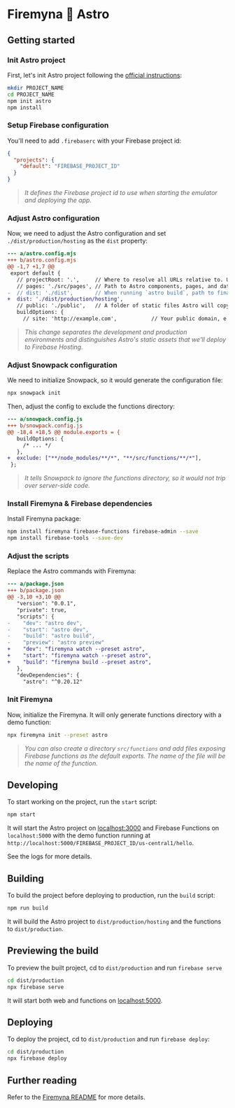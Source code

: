 # Firemyna 💖 Astro

## Getting started

### Init Astro project

First, let's init Astro project following the [official instructions](https://docs.astro.build/getting-started/):

```bash
mkdir PROJECT_NAME
cd PROJECT_NAME
npm init astro
npm install
```

### Setup Firebase configuration

You'll need to add `.firebaserc` with your Firebase project id:

```json
{
  "projects": {
    "default": "FIREBASE_PROJECT_ID"
  }
}
```

> _It defines the Firebase project id to use when starting the emulator and deploying the app._

### Adjust Astro configuration

Now, we need to adjust the Astro configuration and set `./dist/production/hosting` as the `dist` property:

```diff
--- a/astro.config.mjs
+++ b/astro.config.mjs
@@ -1,7 +1,7 @@
 export default {
   // projectRoot: '.',     // Where to resolve all URLs relative to. Useful if you have a monorepo project.
   // pages: './src/pages', // Path to Astro components, pages, and data
-  // dist: './dist',       // When running `astro build`, path to final static output
+  dist: './dist/production/hosting',
   // public: './public',   // A folder of static files Astro will copy to the root. Useful for favicons, images, and other files that don’t need processing.
   buildOptions: {
     // site: 'http://example.com',           // Your public domain, e.g.: https://my-site.dev/. Used to generate sitemaps and canonical URLs.
```

> _This change separates the development and production environments and distinguishes Astro's static assets that we'll deploy to Firebase Hosting._

### Adjust Snowpack configuration

We need to initialize Snowpack, so it would generate the configuration file:

```bash
npx snowpack init
```

Then, adjust the config to exclude the functions directory:

```diff
--- a/snowpack.config.js
+++ b/snowpack.config.js
@@ -18,4 +18,5 @@ module.exports = {
   buildOptions: {
     /* ... */
   },
+  exclude: ["**/node_modules/**/*", "**/src/functions/**/*"],
 };
```

> _It tells Snowpack to ignore the functions directory, so it would not trip over server-side code._

### Install Firemyna & Firebase dependencies

Install Firemyna package:

```bash
npm install firemyna firebase-functions firebase-admin --save
npm install firebase-tools --save-dev
```

### Adjust the scripts

Replace the Astro commands with Firemyna:

```diff
--- a/package.json
+++ b/package.json
@@ -3,10 +3,10 @@
   "version": "0.0.1",
   "private": true,
   "scripts": {
-    "dev": "astro dev",
-    "start": "astro dev",
-    "build": "astro build",
-    "preview": "astro preview"
+    "dev": "firemyna watch --preset astro",
+    "start": "firemyna watch --preset astro",
+    "build": "firemyna build --preset astro",
   },
   "devDependencies": {
     "astro": "^0.20.12"
```

### Init Firemyna

Now, initialize the Firemyna. It will only generate functions directory with a demo function:

```bash
npx firemyna init --preset astro
```

> _You can also create a directory `src/functions` and add files exposing Firebase functions as the default exports. The name of the file will be the name of the function._

## Developing

To start working on the project, run the `start` script:

```bash
npm start
```

It will start the Astro project on [localhost:3000](http://localhost:3000/) and Firebase Functions on `localhost:5000` with the demo function running at `http://localhost:5000/FIREBASE_PROJECT_ID/us-central1/hello`.

See the logs for more details.

## Building

To build the project before deploying to production, run the `build` script:

```bash
npm run build
```

It will build the Astro project to `dist/production/hosting` and the functions to `dist/production`.

## Previewing the build

To preview the built project, cd to `dist/production` and run `firebase serve`

```bash
cd dist/production
npx firebase serve
```

It will start both web and functions on [localhost:5000](http://localhost:5000/).

## Deploying

To deploy the project, cd to `dist/production` and run `firebase deploy`:

```bash
cd dist/production
npx firebase deploy
```

## Further reading

Refer to the [Firemyna README](https://github.com/kossnocorp/firemyna#readme) for more details.
